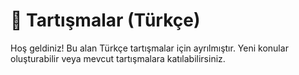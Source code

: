 # 📢 Tartışmalar (Türkçe)

Hoş geldiniz! Bu alan Türkçe tartışmalar için ayrılmıştır. Yeni konular oluşturabilir veya mevcut tartışmalara katılabilirsiniz.